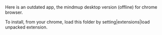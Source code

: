 Here is an outdated app, the mindmup desktop version (offline) for chrome browser.

To install, from your chrome, load this folder by  setting|extensions|load unpacked extension.


